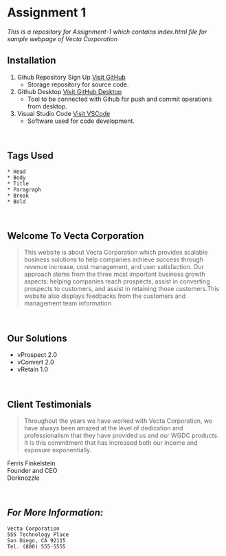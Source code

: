 # **Assignment 1** 
<!--Heading-->
_This is a repository for Assignment-1 which contains index.html file for sample webpage of Vecta Corporation_
## Installation
1. Gihub Repository Sign Up [Visit GitHub](https://github.com/)
   - Storage repository for source code.
2. Github Desktop [Visit GitHub Desktop](https://desktop.github.com/)
   - Tool to be connected with Gihub for push and commit operations from desktop.
3. Visual Studio Code [Visit VSCode](https://code.visualstudio.com/)
   - Software used for code development.

<p>&nbsp</p>

## Tags Used

``` 
* Head 
* Body
* Title
* Paragraph 
* Break
* Bold
```

<p>&nbsp</p>

## Welcome To Vecta Corporation

> This website is about Vecta Corporation which provides scalable business solutions to help companies achieve success through revenue increase, cost management, and user satisfaction. Our approach stems from the three most important business growth aspects: helping companies reach prospects, assist in converting prospects to customers, and assist in retaining those customers.This website also displays feedbacks from the customers and management team information

<p>&nbsp</p>

## Our Solutions 

* vProspect 2.0
* vConvert 2.0
* vRetain 1.0
<p>&nbsp</p>

## Client Testimonials

> Throughout the years we have worked with Vecta Corporation, we have always been amazed at the level of dedication and professionalism that they have provided us and our WGDC products. It is this commitment that has increased both our income and exposure exponentially.

Ferris Finkelstein  
Founder and CEO  
Dorknozzle  
<p>&nbsp</p>

## _For More Information:_

```
Vecta Corporation
555 Technology Place
San Diego, CA 92115
Tel. (800) 555-5555
```
   

